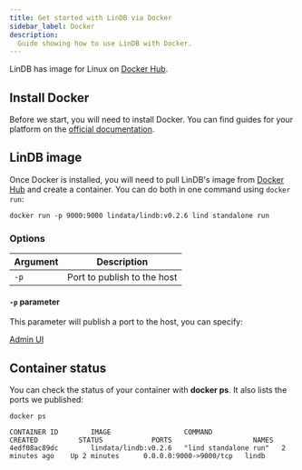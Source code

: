```yaml
---
title: Get started with LinDB via Docker
sidebar_label: Docker
description:
  Guide showing how to use LinDB with Docker.
---
```


LinDB has image for Linux on [Docker Hub](https://hub.docker.com/r/lindata/lindb).

## Install Docker

Before we start, you will need to install Docker. You can find guides for your
platform on the [official documentation](https://docs.docker.com/get-docker/).

## LinDB image

Once Docker is installed, you will need to pull LinDB's image from
[Docker Hub](https://hub.docker.com/r/lindata/lindb) and create a container. You can do both in one
command using `docker run`:

```shell
docker run -p 9000:9000 lindata/lindb:v0.2.6 lind standalone run
```

### Options

| Argument | Description                 |
| -------- | --------------------------- |
| `-p`     | Port to publish to the host |

#### `-p` parameter

This parameter will publish a port to the host, you can specify:

  [Admin UI](/docs/lindb/reference/admin-ui)

## Container status

You can check the status of your container with **docker ps**. It also lists the
ports we published:

```shell
docker ps
```

```shell title="Result"
CONTAINER ID        IMAGE                  COMMAND                 CREATED          STATUS            PORTS                    NAMES
4edf08ac89dc        lindata/lindb:v0.2.6   "lind standalone run"   2 minutes ago    Up 2 minutes      0.0.0.0:9000->9000/tcp   lindb
```

